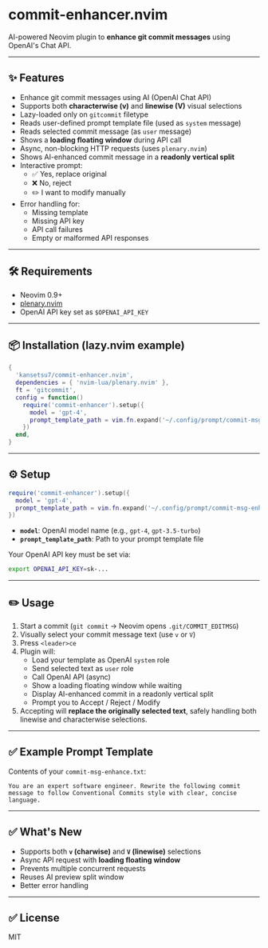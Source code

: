 # commit-enhancer.nvim

AI-powered Neovim plugin to **enhance git commit messages** using OpenAI's Chat API.

---

## ✨ Features

- Enhance git commit messages using AI (OpenAI Chat API)
- Supports both **characterwise (v)** and **linewise (V)** visual selections
- Lazy-loaded only on `gitcommit` filetype
- Reads user-defined prompt template file (used as `system` message)
- Reads selected commit message (as `user` message)
- Shows a **loading floating window** during API call
- Async, non-blocking HTTP requests (uses `plenary.nvim`)
- Shows AI-enhanced commit message in a **readonly vertical split**
- Interactive prompt:
  - ✅ Yes, replace original
  - ❌ No, reject
  - ✏️ I want to modify manually
- Error handling for:
  - Missing template
  - Missing API key
  - API call failures
  - Empty or malformed API responses

---

## 🛠️ Requirements

- Neovim 0.9+
- [plenary.nvim](https://github.com/nvim-lua/plenary.nvim)
- OpenAI API key set as `$OPENAI_API_KEY`

---

## 📦 Installation (lazy.nvim example)

```lua
{
  'kansetsu7/commit-enhancer.nvim',
  dependencies = { 'nvim-lua/plenary.nvim' },
  ft = 'gitcommit',
  config = function()
    require('commit-enhancer').setup({
      model = 'gpt-4',
      prompt_template_path = vim.fn.expand('~/.config/prompt/commit-msg-enhance.txt'),
    })
  end,
}
```

---

## ⚙️ Setup

```lua
require('commit-enhancer').setup({
  model = 'gpt-4',
  prompt_template_path = vim.fn.expand('~/.config/prompt/commit-msg-enhance.txt'),
})
```

- **`model`**: OpenAI model name (e.g., `gpt-4`, `gpt-3.5-turbo`)
- **`prompt_template_path`**: Path to your prompt template file

Your OpenAI API key must be set via:

```bash
export OPENAI_API_KEY=sk-...
```

---

## ✏️ Usage

1. Start a commit (`git commit` → Neovim opens `.git/COMMIT_EDITMSG`)
2. Visually select your commit message text (use `v` or `V`)
3. Press `<leader>ce`
4. Plugin will:
   - Load your template as OpenAI `system` role
   - Send selected text as `user` role
   - Call OpenAI API (async)
   - Show a loading floating window while waiting
   - Display AI-enhanced commit in a readonly vertical split
   - Prompt you to Accept / Reject / Modify
5. Accepting will **replace the originally selected text**, safely handling both linewise and characterwise selections.

---

## ✅ Example Prompt Template

Contents of your `commit-msg-enhance.txt`:

```
You are an expert software engineer. Rewrite the following commit message to follow Conventional Commits style with clear, concise language.
```

---

## ✅ What's New

- Supports both **`v` (charwise)** and **`V` (linewise)** selections
- Async API request with **loading floating window**
- Prevents multiple concurrent requests
- Reuses AI preview split window
- Better error handling

---

## ✅ License

MIT

